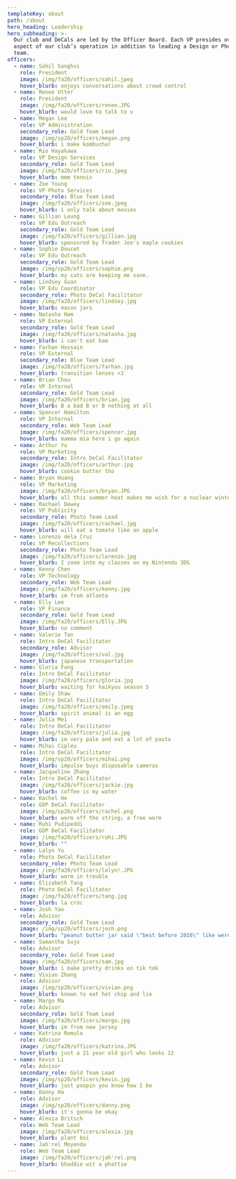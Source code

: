 ```yaml
---
templateKey: about
path: /about
hero_heading: Leadership
hero_subheading: >-
  Our club and DeCals are led by the Officer Board. Each VP presides over an
  aspect of our club’s operation in addition to leading a Design or Photography
  team.
officers:
  - name: Sahil Sanghvi
    role: President
    image: /img/fa20/officers/sahil.jpeg
    hover_blurb: enjoys conversations about crowd control
  - name: Renee Utter
    role: President
    image: /img/fa20/officers/renee.JPG
    hover_blurb: would love to talk to u
  - name: Megan Lee
    role: VP Administration
    secondary_role: Gold Team Lead
    image: /img/sp20/officers/megan.png
    hover_blurb: i make kombucha!
  - name: Rio Hayakawa
    role: VP Design Services
    secondary_role: Gold Team Lead
    image: /img/fa20/officers/rio.jpeg
    hover_blurb: mmm tennis
  - name: Zoe Young
    role: VP Photo Services
    secondary_role: Blue Team Lead
    image: /img/fa20/officers/zoe.jpeg
    hover_blurb: i only talk about movies
  - name: Gillian Leung
    role: VP Edu Outreach
    secondary_role: Gold Team Lead
    image: /img/fa20/officers/gillian.jpg
    hover_blurb: sponsored by Trader Joe's maple cookies
  - name: Sophie Doucet
    role: VP Edu Outreach
    secondary_role: Gold Team Lead
    image: /img/sp20/officers/sophie.png
    hover_blurb: my cats are keeping me sane.
  - name: Lindsey Guan
    role: VP Edu Coordinator
    secondary_role: Photo DeCal Facilitator
    image: /img/fa20/officers/lindsey.jpg
    hover_blurb: mason jars
  - name: Natasha Ham
    role: VP External
    secondary_role: Gold Team Lead
    image: /img/fa20/officers/natasha.jpg
    hover_blurb: i can't eat ham
  - name: Farhan Hossain
    role: VP External
    secondary_role: Blue Team Lead
    image: /img/fa20/officers/farhan.jpg
    hover_blurb: transition lenses <3
  - name: Brian Chou
    role: VP Internal
    secondary_role: Gold Team Lead
    image: /img/fa20/officers/brian.jpg
    hover_blurb: B a bad B or B nothing at all
  - name: Spencer Hamilton
    role: VP Internal
    secondary_role: Web Team Lead
    image: /img/fa20/officers/spencer.jpg
    hover_blurb: mamma mia here i go again
  - name: Arthur Yu
    role: VP Marketing
    secondary_role: Intro DeCal Facilitator
    image: /img/fa20/officers/arthur.jpg
    hover_blurb: cookie butter tho
  - name: Bryan Huang
    role: VP Marketing
    image: /img/fa20/officers/bryan.JPG
    hover_blurb: all this summer heat makes me wish for a nuclear winter
  - name: Rachael Dewey
    role: VP Publicity
    secondary_role: Photo Team Lead
    image: /img/fa20/officers/rachael.jpg
    hover_blurb: will eat a tomato like an apple
  - name: Lorenzo dela Cruz
    role: VP Recollections
    secondary_role: Photo Team Lead
    image: /img/fa20/officers/lorenzo.jpg
    hover_blurb: I zoom into my classes on my Nintendo 3DS
  - name: Kenny Chen
    role: VP Technology
    secondary_role: Web Team Lead
    image: /img/fa20/officers/kenny.jpg
    hover_blurb: im from atlanta
  - name: Elly Lee
    role: VP Finance
    secondary_role: Gold Team Lead
    image: /img/fa20/officers/Elly.JPG
    hover_blurb: no comment
  - name: Valerie Tan
    role: Intro DeCal Facilitator
    secondary_role: Advisor
    image: /img/fa20/officers/val.jpg
    hover_blurb: japanese transportation
  - name: Gloria Fung
    role: Intro DeCal Facilitator
    image: /img/fa20/officers/gloria.jpg
    hover_blurb: waiting for haikyuu season 5
  - name: Emily Shaw
    role: Intro DeCal Facilitator
    image: /img/fa20/officers/emily.jpeg
    hover_blurb: spirit animal is an egg
  - name: Julia Mei
    role: Intro DeCal Facilitator
    image: /img/fa20/officers/julia.jpg
    hover_blurb: im very pale and eat a lot of pasta
  - name: Mihai Cipleu
    role: Intro DeCal Facilitator
    image: /img/sp20/officers/mihai.png
    hover_blurb: impulse buys disposable cameras
  - name: Jacqueline Zhang
    role: Intro DeCal Facilitator
    image: /img/fa20/officers/jackie.jpg
    hover_blurb: coffee is my water
  - name: Rachel He
    role: GDP DeCal Facilitator
    image: /img/sp20/officers/rachel.png
    hover_blurb: worm off the string; a free worm
  - name: Ruhi Pudipeddi
    role: GDP DeCal Facilitator
    image: /img/fa20/officers/ruhi.JPG
    hover_blurb: ""
  - name: Lalyn Yu
    role: Photo DeCal Facilitator
    secondary_role: Photo Team Lead
    image: /img/fa20/officers/lalyn!.JPG
    hover_blurb: worm in trouble
  - name: Elizabeth Tang
    role: Photo DeCal Facilitator
    image: /img/fa20/officers/tang.jpg
    hover_blurb: la cróc
  - name: Josh Yao
    role: Advisor
    secondary_role: Gold Team Lead
    image: /img/sp20/officers/josh.png
    hover_blurb: "peanut butter jar said \"best before 2016\" like weren't we all"
  - name: Samantha Sujo
    role: Advisor
    secondary_role: Gold Team Lead
    image: /img/fa20/officers/sam.jpg
    hover_blurb: i make pretty drinks on tik tok
  - name: Vivian Zhang
    role: Advisor
    image: /img/sp20/officers/vivian.png
    hover_blurb: known to eat hot chip and lie
  - name: Margo Ma
    role: Advisor
    secondary_role: Gold Team Lead
    image: /img/fa20/officers/margo.jpg
    hover_blurb: im from new jersey
  - name: Katrina Romulo
    role: Advisor
    image: /img/fa20/officers/katrina.JPG
    hover_blurb: just a 21 year old girl who looks 12
  - name: Kevin Li
    role: Advisor
    secondary_role: Gold Team Lead
    image: /img/sp20/officers/kevin.jpg
    hover_blurb: just poopin you know how I be
  - name: Danny Ha
    role: Advisor
    image: /img/sp20/officers/danny.png
    hover_blurb: it's gonna be okay
  - name: Alexia Britsch
    role: Web Team Lead
    image: /img/fa20/officers/alexia.jpg
    hover_blurb: plant boi
  - name: Jah'rel Moyenda
    role: Web Team Lead
    image: /img/fa20/officers/jah'rel.png
    hover_blurb: bhaddie wit a phattie
---
```


